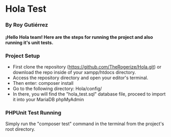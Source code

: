 # Hola Test
### By Roy Gutiérrez
#### ¡Hello Hola team! Here are the steps for running the project and also running it's unit tests.

### Project Setup
* First clone the repository (https://github.com/TheRogerize/Hola.git) or download the repo inside of your xampp/htdocs directory.
* Access the repository directory and open your editor's terminal.
* Then enter: composer install
* Go to the following directory: Hola/config/ 
* In there, you will find the "hola_test.sql" database file, proceed to import it into your MariaDB phpMyAdmin

### PHPUnit Test Running
Simply run the "composer test" command in the terminal from the project's root directory.

